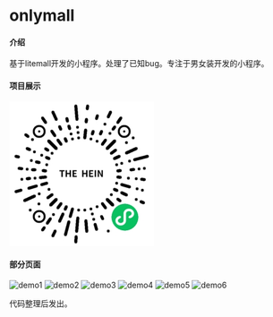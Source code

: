 # onlymall

#### 介绍
基于litemall开发的小程序。处理了已知bug。专注于男女装开发的小程序。

#### 项目展示
![二维码](doc/code1.jpg)

#### 部分页面
![demo1](doc/demo1.jpg)
![demo2](doc/demo2.jpg)
![demo3](doc/demo3.jpg)
![demo4](doc/demo4.jpg)
![demo5](doc/demo5.jpg)
![demo6](doc/demo6.jpg)

代码整理后发出。